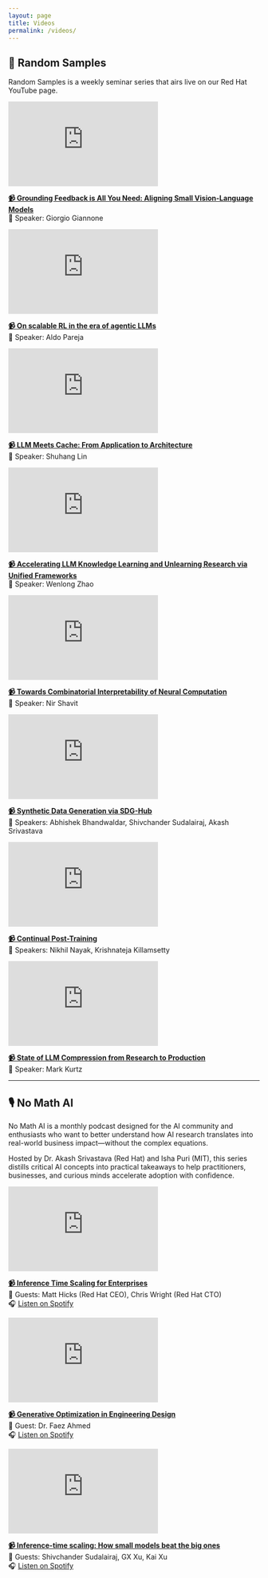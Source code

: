 ```yaml
---
layout: page
title: Videos
permalink: /videos/
---
```


## 🎥 Random Samples

Random Samples is a weekly seminar series that airs live on our Red Hat YouTube page.

<div class="video-grid">
  <div class="video-card">
    <iframe width="300" height="170" src="https://www.youtube.com/embed/ddnRm-OHm1k?si=VN4JLkyEEXaawE0c" frameborder="0" allowfullscreen></iframe>
    <p><strong><a href="https://www.youtube.com/watch?v=ddnRm-OHm1k" target="_blank">📹 Grounding Feedback is All You Need: Aligning Small Vision-Language Models</a></strong><br>👤 Speaker: Giorgio Giannone</p>
  </div>
  <div class="video-card">
    <iframe width="300" height="170" src="https://www.youtube.com/embed/qenmyHH87es?si=iOoAhJfK5Ktux6T8" frameborder="0" allowfullscreen></iframe>
    <p><strong><a href="https://www.youtube.com/watch?v=qenmyHH87es" target="_blank">📹 On scalable RL in the era of agentic LLMs</a></strong><br>👤 Speaker: Aldo Pareja</p>
  </div>
  <div class="video-card">
    <iframe width="300" height="170" src="https://www.youtube.com/embed/7bpANF68hNE?si=_62Vqz5gHt5VI_z4" frameborder="0" allowfullscreen></iframe>
    <p><strong><a href="https://www.youtube.com/watch?v=7bpANF68hNE" target="_blank">📹 LLM Meets Cache: From Application to Architecture</a></strong><br>👤 Speaker: Shuhang Lin</p>
  </div>
  <div class="video-card">
    <iframe width="300" height="170" src="https://www.youtube.com/embed/Rzq3Cs_fpoI?si=tgmfWOLh0j3dDjXF" frameborder="0" allowfullscreen></iframe>
    <p><strong><a href="https://www.youtube.com/watch?v=Rzq3Cs_fpoI" target="_blank">📹 Accelerating LLM Knowledge Learning and Unlearning Research via Unified Frameworks</a></strong><br>👤 Speaker: Wenlong Zhao</p>
  </div>
  <div class="video-card">
    <iframe width="300" height="170" src="https://www.youtube.com/embed/6LYnnCF06Y4?si=Z5l0Bak4Nx6ffDnG" frameborder="0" allowfullscreen></iframe>
    <p><strong><a href="https://www.youtube.com/watch?v=6LYnnCF06Y4" target="_blank">📹 Towards Combinatorial Interpretability of Neural Computation</a></strong><br>👤 Speaker: Nir Shavit</p>
  </div>
  <div class="video-card">
    <iframe width="300" height="170" src="https://www.youtube.com/embed/aGKCViWjAmA?si=fymOzWq9bwDksJuT" frameborder="0" allowfullscreen></iframe>
    <p><strong><a href="https://www.youtube.com/watch?v=aGKCViWjAmA" target="_blank">📹 Synthetic Data Generation via SDG-Hub</a></strong><br>👥 Speakers: Abhishek Bhandwaldar, Shivchander Sudalairaj, Akash Srivastava</p>
  </div>
  <div class="video-card">
    <iframe width="300" height="170" src="https://www.youtube.com/embed/A5Eg1RZK3oE?si=AdhBuX7Q0h1lpqNH" frameborder="0" allowfullscreen></iframe>
    <p><strong><a href="https://www.youtube.com/watch?v=A5Eg1RZK3oE" target="_blank">📹 Continual Post-Training</a></strong><br>👥 Speakers: Nikhil Nayak, Krishnateja Killamsetty</p>
  </div>
  <div class="video-card">
    <iframe width="300" height="170" src="https://www.youtube.com/embed/T8XDkZuv7O4?si=_AZVC_fy5t0d4bOr" frameborder="0" allowfullscreen></iframe>
    <p><strong><a href="https://www.youtube.com/watch?v=T8XDkZuv7O4" target="_blank">📹 State of LLM Compression from Research to Production</a></strong><br>👤 Speaker: Mark Kurtz</p>
  </div>
</div>

---

## 🎙️ No Math AI

No Math AI is a monthly podcast designed for the AI community and enthusiasts who want to better understand how AI research translates into real-world business impact—without the complex equations.

Hosted by Dr. Akash Srivastava (Red Hat) and Isha Puri (MIT), this series distills critical AI concepts into practical takeaways to help practitioners, businesses, and curious minds accelerate adoption with confidence.

<div class="video-grid">
  <div class="video-card">
    <iframe width="300" height="170" src="https://www.youtube.com/embed/mj1dwrPfvb4?si=6ghEXRoag8s16MRO" frameborder="0" allowfullscreen></iframe>
    <p><strong><a href="https://www.youtube.com/watch?v=mj1dwrPfvb4" target="_blank">📹 Inference Time Scaling for Enterprises</a></strong><br>👥 Guests: Matt Hicks (Red Hat CEO), Chris Wright (Red Hat CTO)<br>🎧 <a href="https://open.spotify.com/episode/5biaUGg29G5Ubz4OgQL2oE?si=0fk8HIrHSdSL7Jbv2XBznA" class="spotify-link" target="_blank">Listen on Spotify</a></p>
  </div>
  <div class="video-card">
    <iframe width="300" height="170" src="https://www.youtube.com/embed/rGve4qQj1-s?si=RqttVWC9GL7b51Lt" frameborder="0" allowfullscreen></iframe>
    <p><strong><a href="https://www.youtube.com/watch?v=rGve4qQj1-s" target="_blank">📹 Generative Optimization in Engineering Design</a></strong><br>👤 Guest: Dr. Faez Ahmed<br>🎧 <a href="https://open.spotify.com/episode/0dPqwpb5F0ovpmvyCrJt2y?si=CUdrdNbyRByrNt3bokqT-Q" class="spotify-link" target="_blank">Listen on Spotify</a></p>
  </div>
  <div class="video-card">
    <iframe width="300" height="170" src="https://www.youtube.com/embed/QEDGOEJxQk4?si=TbHPJpAWN9SbzkKn" frameborder="0" allowfullscreen></iframe>
    <p><strong><a href="https://www.youtube.com/watch?v=QEDGOEJxQk4" target="_blank">📹 Inference-time scaling: How small models beat the big ones</a></strong><br>👥 Guests: Shivchander Sudalairaj, GX Xu, Kai Xu<br>🎧 <a href="https://open.spotify.com/episode/1FJKF0HR03pUNxeEN5BwEM?si=AFGPFdT4TE2cpja6zivT4Q" class="spotify-link" target="_blank">Listen on Spotify</a></p>
  </div>
</div>
